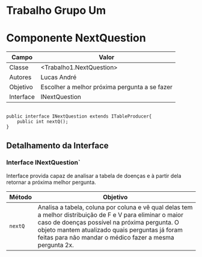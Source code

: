 # Trabalho Grupo Um

# Componente NextQuestion

Campo | Valor
----- | -----
Classe | <Trabalho1.NextQuestion> 
Autores | Lucas André
Objetivo | Escolher a melhor próxima pergunta a se fazer
Interface | INextQuestion
~~~

public interface INextQuestion extends ITableProducer{
    public int nextQ();
}
~~~

## Detalhamento da Interface

### Interface INextQuestion`
Interface provida capaz de analisar a tabela de doenças e à partir dela retornar a próxima melhor pergunta.
 
Método | Objetivo
-------| --------
`nextQ` | Analisa a tabela, coluna por coluna e vê qual delas tem a melhor distribuição de F e V para eliminar o maior caso de doenças possível na próxima pergunta. O objeto mantem atualizado quais perguntas já foram feitas para não mandar o médico fazer a mesma pergunta 2x.
